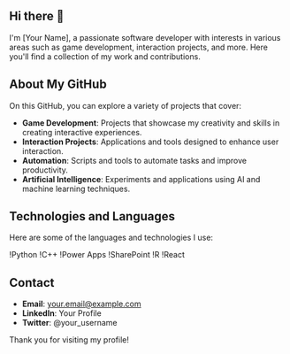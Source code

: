 ## Hi there 👋

I'm [Your Name], a passionate software developer with interests in various areas such as game development, interaction projects, and more. Here you'll find a collection of my work and contributions.

## About My GitHub

On this GitHub, you can explore a variety of projects that cover:

- **Game Development**: Projects that showcase my creativity and skills in creating interactive experiences.
- **Interaction Projects**: Applications and tools designed to enhance user interaction.
- **Automation**: Scripts and tools to automate tasks and improve productivity.
- **Artificial Intelligence**: Experiments and applications using AI and machine learning techniques.

## Technologies and Languages

Here are some of the languages and technologies I use:

!Python
!C++
!Power Apps
!SharePoint
!R
!React

## Contact

- **Email**: your.email@example.com
- **LinkedIn**: Your Profile
- **Twitter**: @your_username

Thank you for visiting my profile!


<!--
**ecollazosbravo/ecollazosbravo** is a ✨ _special_ ✨ repository because its `README.md` (this file) appears on your GitHub profile.

Here are some ideas to get you started:

- 🔭 I’m currently working on ...
- 🌱 I’m currently learning ...
- 👯 I’m looking to collaborate on ...
- 🤔 I’m looking for help with ...
- 💬 Ask me about ...
- 📫 How to reach me: ...
- 😄 Pronouns: ...
- ⚡ Fun fact: ...
-->
